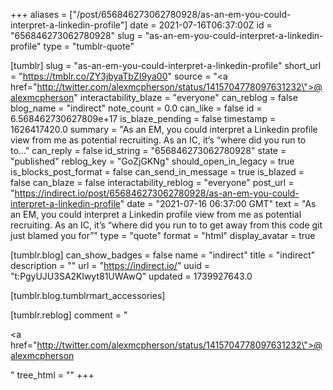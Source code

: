 +++
aliases = ["/post/656846273062780928/as-an-em-you-could-interpret-a-linkedin-profile"]
date = 2021-07-16T06:37:00Z
id = "656846273062780928"
slug = "as-an-em-you-could-interpret-a-linkedin-profile"
type = "tumblr-quote"

[tumblr]
slug = "as-an-em-you-could-interpret-a-linkedin-profile"
short_url = "https://tmblr.co/ZY3jbyaTbZI9ya00"
source = "<a href=\"http://twitter.com/alexmcpherson/status/1415704778097631232\">@alexmcpherson</a>"
interactability_blaze = "everyone"
can_reblog = false
blog_name = "indirect"
note_count = 0.0
can_like = false
id = 6.568462730627809e+17
is_blaze_pending = false
timestamp = 1626417420.0
summary = "As an EM, you could interpret a Linkedin profile view from me as potential recruiting. As an IC, it’s “where did you run to to..."
can_reply = false
id_string = "656846273062780928"
state = "published"
reblog_key = "GoZjGKNg"
should_open_in_legacy = true
is_blocks_post_format = false
can_send_in_message = true
is_blazed = false
can_blaze = false
interactability_reblog = "everyone"
post_url = "https://indirect.io/post/656846273062780928/as-an-em-you-could-interpret-a-linkedin-profile"
date = "2021-07-16 06:37:00 GMT"
text = "As an EM, you could interpret a Linkedin profile view from me as potential recruiting. As an IC, it&rsquo;s &ldquo;where did you run to to get away from this code git just blamed you for&rdquo;"
type = "quote"
format = "html"
display_avatar = true

[tumblr.blog]
can_show_badges = false
name = "indirect"
title = "indirect"
description = ""
url = "https://indirect.io/"
uuid = "t:PgyUJU3SA2Klwyt81UWAwQ"
updated = 1739927643.0

[tumblr.blog.tumblrmart_accessories]

[tumblr.reblog]
comment = "<p><a href=\"http://twitter.com/alexmcpherson/status/1415704778097631232\">@alexmcpherson</a></p>"
tree_html = ""
+++
